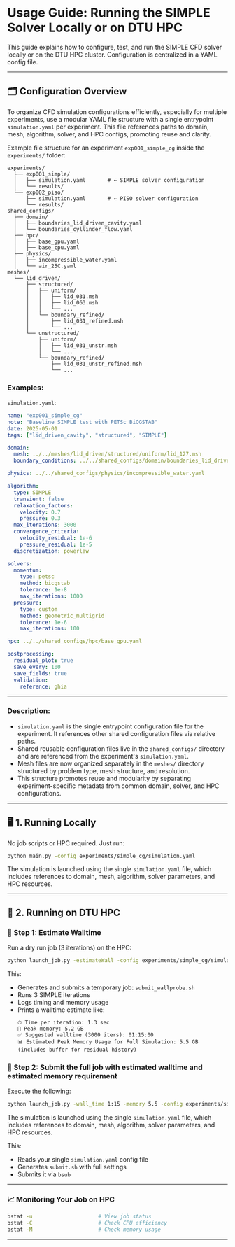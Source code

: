 # Usage Guide: Running the SIMPLE Solver Locally or on DTU HPC

This guide explains how to configure, test, and run the SIMPLE CFD solver locally or on the DTU HPC cluster. Configuration is centralized in a YAML config file.

---

## 🗂️ Configuration Overview

To organize CFD simulation configurations efficiently, especially for multiple experiments, use a modular YAML file structure with a single entrypoint `simulation.yaml` per experiment. This file references paths to domain, mesh, algorithm, solver, and HPC configs, promoting reuse and clarity.

Example file structure for an experiment `exp001_simple_cg` inside the `experiments/` folder:
```
experiments/
  ├── exp001_simple/
  │   ├── simulation.yaml       # ← SIMPLE solver configuration
  │   └── results/
  └── exp002_piso/
      ├── simulation.yaml       # ← PISO solver configuration  
      └── results/
shared_configs/
  ├── domain/
  │   ├── boundaries_lid_driven_cavity.yaml
  │   └── boundaries_cyllinder_flow.yaml
  ├── hpc/ 
  │   ├── base_gpu.yaml
  │   ├── base_cpu.yaml
  ├── physics/
  │   ├── incompressible_water.yaml
  │   └── air_25C.yaml
meshes/
  └── lid_driven/
      ├── structured/
      │   ├── uniform/
      │   │   ├── lid_031.msh
      │   │   ├── lid_063.msh
      │   │   └── ...
      │   └── boundary_refined/
      │       ├── lid_031_refined.msh
      │       └── ...
      └── unstructured/
          ├── uniform/
          │   ├── lid_031_unstr.msh
          │   └── ...
          └── boundary_refined/
              ├── lid_031_unstr_refined.msh
              └── ...
```

### Examples:

`simulation.yaml`:
```yaml
name: "exp001_simple_cg"
note: "Baseline SIMPLE test with PETSc BiCGSTAB"
date: 2025-05-01
tags: ["lid_driven_cavity", "structured", "SIMPLE"]

domain:
  mesh: ../../meshes/lid_driven/structured/uniform/lid_127.msh
  boundary_conditions: ../../shared_configs/domain/boundaries_lid_driven_cavity.yaml

physics: ../../shared_configs/physics/incompressible_water.yaml

algorithm:
  type: SIMPLE
  transient: false
  relaxation_factors:
    velocity: 0.7
    pressure: 0.3
  max_iterations: 3000
  convergence_criteria:
    velocity_residual: 1e-6
    pressure_residual: 1e-5
  discretization: powerlaw

solvers:
  momentum:
    type: petsc
    method: bicgstab
    tolerance: 1e-8
    max_iterations: 1000
  pressure:
    type: custom
    method: geometric_multigrid
    tolerance: 1e-6
    max_iterations: 100

hpc: ../../shared_configs/hpc/base_gpu.yaml

postprocessing:
  residual_plot: true
  save_every: 100
  save_fields: true
  validation:
    reference: ghia
```

---

### Description:
- `simulation.yaml` is the single entrypoint configuration file for the experiment. It references other shared configuration files via relative paths.
- Shared reusable configuration files live in the `shared_configs/` directory and are referenced from the experiment's `simulation.yaml`.
- Mesh files are now organized separately in the `meshes/` directory structured by problem type, mesh structure, and resolution.
- This structure promotes reuse and modularity by separating experiment-specific metadata from common domain, solver, and HPC configurations.

---

## 🖥️ 1. Running Locally 
No job scripts or HPC required. Just run:
```bash
python main.py -config experiments/simple_cg/simulation.yaml
```
The simulation is launched using the single `simulation.yaml` file, which includes references to domain, mesh, algorithm, solver parameters, and HPC resources.


---

## 🧠 2. Running on DTU HPC 

### 🔹 Step 1: Estimate Walltime
Run a dry run job (3 iterations) on the HPC:
```bash
python launch_job.py -estimateWall -config experiments/simple_cg/simulation.yaml
```
This:
- Generates and submits a temporary job: `submit_wallprobe.sh`
- Runs 3 SIMPLE iterations
- Logs timing and memory usage
- Prints a walltime estimate like:
  ```
  ⏱ Time per iteration: 1.3 sec
  🧠 Peak memory: 5.2 GB
  ✅ Suggested walltime (3000 iters): 01:15:00
  📊 Estimated Peak Memory Usage for Full Simulation: 5.5 GB (includes buffer for residual history)
  ```

### 🔹 Step 2: Submit the full job with estimated walltime and estimated memory requirement
Execute the following: 
```bash
python launch_job.py -wall_time 1:15 -memory 5.5 -config experiments/simple_cg/simulation.yaml
```

The simulation is launched using the single `simulation.yaml` file, which includes references to domain, mesh, algorithm, solver parameters, and HPC resources.

This:
- Reads your single `simulation.yaml` config file
- Generates `submit.sh` with full settings
- Submits it via `bsub`

---

### 📈 Monitoring Your Job on HPC
```bash
bstat -u                     # View job status
bstat -C                     # Check CPU efficiency
bstat -M                     # Check memory usage
```

---

